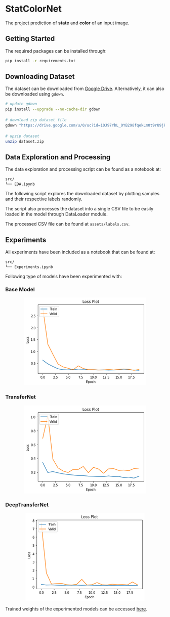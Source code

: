 # StatColorNet

The project prediction of **state** and **color** of an input image.

## Getting Started
The required packages can be installed through: 
```sh
pip install -r requirements.txt
```

## Downloading Dataset 
The dataset can be downloaded from [Google Drive](https://drive.google.com/file/d/10J97YhL_0YB298fqekLm0t9rU9jRWEoD/view?usp=sharing). Alternatively, it can also be downloaded using `gdown`. 

```sh
# update gdown
pip install --upgrade --no-cache-dir gdown

# download zip dataset file 
gdown "https://drive.google.com/u/0/uc?id=10J97YhL_0YB298fqekLm0t9rU9jRWEoD" -O dataset.zip

# upzip dataset
unzip dataset.zip
```

## Data Exploration and Processing
The data exploration and processing script can be found as a notebook at: 
```
src/
└── EDA.ipynb
```

The following script explores the downloaded dataset by plotting samples and their respective labels randomly. 

The script also processes the dataset into a single CSV file to be easily loaded in the model through DataLoader module. 

The processed CSV file can be found at `assets/labels.csv`.

## Experiments 
All experiments have been included as a notebook that can be found at: 
```
src/
└── Experiments.ipynb
```

Following type of models have been experimented with: 

### Base Model 
<p align="center">
  <img src="assets/base_plot.png">
</p>

### TransferNet
<p align="center">
  <img src="assets/transfer_plot.png">
</p>

### DeepTransferNet
<p align="center">
  <img src="assets/deep_transfer.png">
</p>

Trained weights of the experimented models can be accessed [here](https://drive.google.com/drive/folders/1CxLhvCcz7fjmsntrIUAlcKG4fEsuf71M?usp=sharing).